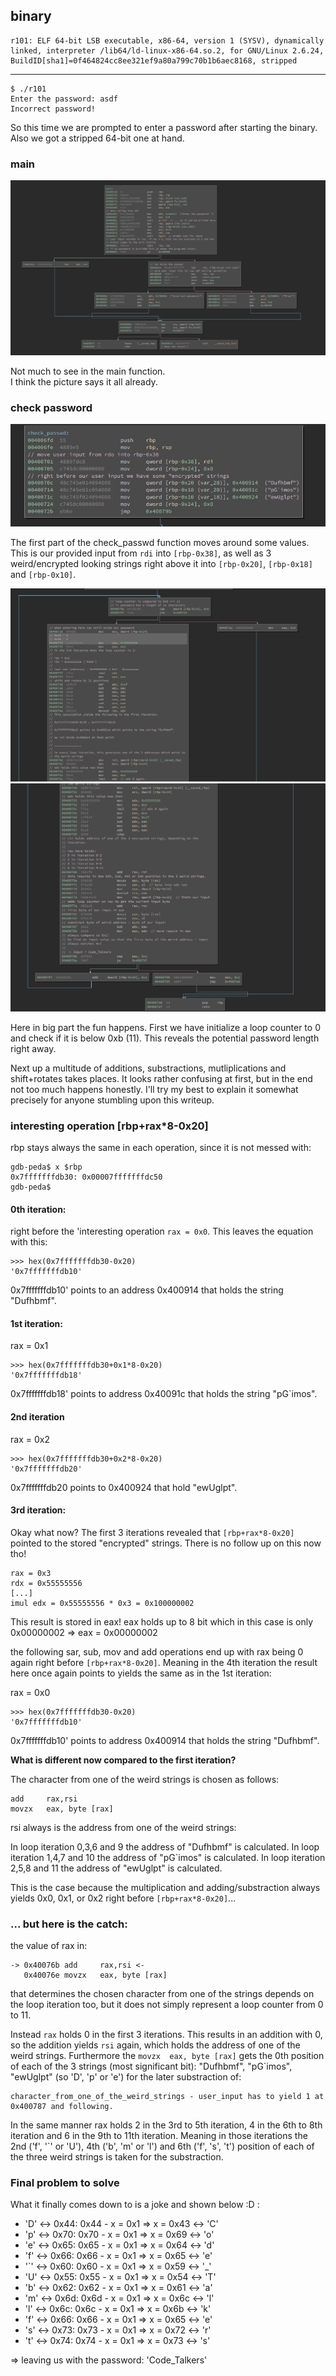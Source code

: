 ## binary

	r101: ELF 64-bit LSB executable, x86-64, version 1 (SYSV), dynamically linked, interpreter /lib64/ld-linux-x86-64.so.2, for GNU/Linux 2.6.24, BuildID[sha1]=0f464824cc8ee321ef9a80a799c70b1b6aec8168, stripped

____

	$ ./r101      
	Enter the password: asdf
	Incorrect password!

So this time we are prompted to enter a password after starting the binary.
Also we got a stripped 64-bit one at hand.


### main

![main](https://github.com/0x00rick/reverse_engineering/blob/master/re_100/images/main.png)


Not much to see in the main function.  
I think the picture says it all already.


### check password


![passwd1](https://github.com/0x00rick/reverse_engineering/blob/master/re_100/images/passwd1.png)



The first part of the check_passwd function moves around some values.
This is our provided input from `rdi` into `[rbp-0x38]`, as well as 3 weird/encrypted looking strings right above it into `[rbp-0x20]`, `[rbp-0x18]` and `[rbp-0x10]`.


![passwd2](https://github.com/0x00rick/reverse_engineering/blob/master/re_100/images/passwd2.png)
![passwd3](https://github.com/0x00rick/reverse_engineering/blob/master/re_100/images/passwd3.png)

Here in big part the fun happens.
First we have  initialize a loop counter to 0 and check if it is below 0xb (11).
This reveals the potential password length right away. 

Next up a multitude of additions, substractions, mutliplications and shift+rotates takes places.
It looks rather confusing at first, but in the end not too much happens honestly.
I'll try my best to explain it somewhat precisely for anyone stumbling upon this writeup.


### interesting operation [rbp+rax*8-0x20]

rbp stays always the same in each operation, since it is not messed with:

	gdb-peda$ x $rbp
	0x7fffffffdb30:	0x00007fffffffdc50
	gdb-peda$

#### 0th iteration:

right before the 'interesting operation `rax = 0x0`. This leaves the equation with this:

	>>> hex(0x7fffffffdb30-0x20)
	'0x7fffffffdb10'

0x7fffffffdb10' points to an address 0x400914 that holds the string "Dufhbmf".


#### 1st iteration:

rax = 0x1

	>>> hex(0x7fffffffdb30+0x1*8-0x20)
	'0x7fffffffdb18'

0x7fffffffdb18' points to address  0x40091c that holds the string "pG`imos".


#### 2nd iteration 


rax = 0x2

	>>> hex(0x7fffffffdb30+0x2*8-0x20)
	'0x7fffffffdb20'
	
0x7fffffffdb20 points to 0x400924 that hold "ewUglpt".


#### 3rd iteration:

Okay what now? 
The first 3 iterations revealed that `[rbp+rax*8-0x20]` pointed to the stored "encrypted" strings.
There is no follow up on this now tho!

	rax = 0x3
	rdx = 0x55555556
	[...]
	imul edx = 0x55555556 * 0x3 = 0x100000002
	
This result is stored in eax!
eax holds up to 8 bit which in this case is only 0x00000002
=> eax = 0x00000002

the following sar, sub, mov and add operations end up with rax being 0 again right before `[rbp+rax*8-0x20]`.
Meaning in the 4th iteration the result here once again points to yields the same as in the 1st iteration:

rax = 0x0 


	>>> hex(0x7fffffffdb30-0x20)
	'0x7fffffffdb10'
	
0x7fffffffdb10' points to address  0x400914 that holds the string "Dufhbmf".
	
**What is different now compared to the first iteration?**

The character from one of the weird strings is chosen as follows:

	add 	rax,rsi
	movzx 	eax, byte [rax]
	
rsi always is the address from one of the weird strings:

In loop iteration 0,3,6 and 9 the address of "Dufhbmf" is calculated.
In loop iteration 1,4,7 and 10 the address of "pG`imos" is calculated.
In loop iteration 2,5,8 and 11 the address of "ewUglpt" is calculated.

This is the case because the multiplication and adding/substraction always yields 0x0, 0x1, or 0x2 right before `[rbp+rax*8-0x20]`...


### ... but here is the catch:

the value of rax in:

	-> 0x40076b add 	rax,rsi <-
	   0x40076e movzx 	eax, byte [rax]
	

that determines the chosen character from one of the strings depends on the loop iteration too, but it does not simply represent a loop counter from 0 to 11.

Instead `rax` holds 0 in the first 3 iterations. 
This results in an addition with 0, so the addition yields `rsi` again, which holds the address of one of the weird strings.
Furthermore the `movzx 	eax, byte [rax]` gets the 0th position of each of the 3 strings (most significant bit):  "Dufhbmf", "pG`imos", "ewUglpt" (so 'D',  'p' or 'e') for the later substraction of:

	character_from_one_of_the_weird_strings - user_input has to yield 1 at 0x400787 and following.


In the same manner rax holds 2 in the 3rd to 5th iteration, 4 in the 6th to 8th iteration and 6 in the 9th to 11th iteration.
Meaning in those iterations the 2nd ('f',  '`' or 'U'), 4th ('b', 'm' or 'l') and 6th ('f', 's', 't') position of each of the three weird strings is taken for the substraction.


### Final problem to solve

What it finally comes down to is a joke and shown below :D :

- 'D' <-> 0x44:	0x44 - x = 0x1	=> x = 0x43 <-> 'C'
- 'p' <-> 0x70:	  0x70 - x = 0x1	=> x = 0x69 <-> 'o'
- 'e' <-> 0x65:	  0x65 - x = 0x1	=> x = 0x64 <-> 'd'
- 'f' <-> 0x66:	  0x66 - x = 0x1	=> x = 0x65 <-> 'e'
- '`' <-> 0x60:	  0x60 - x = 0x1	=> x = 0x59 <-> '_'
- 'U' <-> 0x55:	  0x55 - x = 0x1	=> x = 0x54 <-> 'T'
- 'b' <-> 0x62:	  0x62 - x = 0x1	=> x = 0x61 <-> 'a'
- 'm' <-> 0x6d:	0x6d - x = 0x1	=> x = 0x6c <-> 'l'
- 'l' <-> 0x6c:	0x6c - x = 0x1	=> x = 0x6b <-> 'k'
- 'f' <-> 0x66:	0x66 - x = 0x1	=> x = 0x65 <-> 'e'
- 's' <-> 0x73:	0x73 - x = 0x1	=> x = 0x72 <-> 'r'
- 't' <-> 0x74:	0x74 - x = 0x1	=> x = 0x73 <-> 's'


=> leaving us with the password: 'Code_Talkers'



